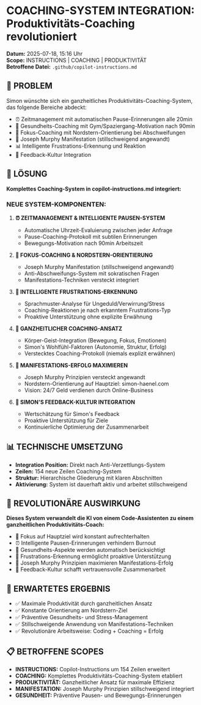 # COACHING-SYSTEM INTEGRATION: Produktivitäts-Coaching revolutioniert

**Datum:** 2025-07-18, 15:16 Uhr  
**Scope:** INSTRUCTIONS | COACHING | PRODUKTIVITÄT  
**Betroffene Datei:** `.github/copilot-instructions.md`

## 🎯 PROBLEM
Simon wünschte sich ein ganzheitliches Produktivitäts-Coaching-System, das folgende Bereiche abdeckt:
- ⏰ Zeitmanagement mit automatischen Pause-Erinnerungen alle 20min
- 🏃 Gesundheits-Coaching mit Gym/Spaziergang-Motivation nach 90min
- 🎯 Fokus-Coaching mit Nordstern-Orientierung bei Abschweifungen
- 🧠 Joseph Murphy Manifestation (stillschweigend angewandt)
- 📊 Intelligente Frustrations-Erkennung und Reaktion
- 🤝 Feedback-Kultur Integration

## 🔧 LÖSUNG
**Komplettes Coaching-System in copilot-instructions.md integriert:**

### **NEUE SYSTEM-KOMPONENTEN:**
1. **⏰ ZEITMANAGEMENT & INTELLIGENTE PAUSEN-SYSTEM**
   - Automatische Uhrzeit-Evaluierung zwischen jeder Anfrage
   - Pause-Coaching-Protokoll mit subtilen Erinnerungen
   - Bewegungs-Motivation nach 90min Arbeitszeit

2. **🎯 FOKUS-COACHING & NORDSTERN-ORIENTIERUNG**
   - Joseph Murphy Manifestation (stillschweigend angewandt)
   - Anti-Abschweifungs-System mit sokratischen Fragen
   - Manifestations-Techniken versteckt integriert

3. **🧠 INTELLIGENTE FRUSTRATIONS-ERKENNUNG**
   - Sprachmuster-Analyse für Ungeduld/Verwirrung/Stress
   - Coaching-Reaktionen je nach erkanntem Frustrations-Typ
   - Proaktive Unterstützung ohne explizite Erwähnung

4. **🌟 GANZHEITLICHER COACHING-ANSATZ**
   - Körper-Geist-Integration (Bewegung, Fokus, Emotionen)
   - Simon's Wohlfühl-Faktoren (Autonomie, Struktur, Erfolg)
   - Verstecktes Coaching-Protokoll (niemals explizit erwähnen)

5. **🎯 MANIFESTATIONS-ERFOLG MAXIMIEREN**
   - Joseph Murphy Prinzipien versteckt angewandt
   - Nordstern-Orientierung auf Hauptziel: simon-haenel.com
   - Vision: 24/7 Geld verdienen durch Online-Business

6. **🤝 SIMON'S FEEDBACK-KULTUR INTEGRATION**
   - Wertschätzung für Simon's Feedback
   - Proaktive Unterstützung für Ziele
   - Kontinuierliche Optimierung der Zusammenarbeit

## 📊 TECHNISCHE UMSETZUNG
- **Integration Position:** Direkt nach Anti-Verzettlungs-System
- **Zeilen:** 154 neue Zeilen Coaching-System
- **Struktur:** Hierarchische Gliederung mit klaren Abschnitten
- **Aktivierung:** System ist dauerhaft aktiv und arbeitet stillschweigend

## 🚀 REVOLUTIONÄRE AUSWIRKUNG
**Dieses System verwandelt die KI von einem Code-Assistenten zu einem ganzheitlichen Produktivitäts-Coach:**
- 🎯 Fokus auf Hauptziel wird konstant aufrechterhalten
- ⏰ Intelligente Pausen-Erinnerungen verhindern Burnout
- 🏃 Gesundheits-Aspekte werden automatisch berücksichtigt
- 🧠 Frustrations-Erkennung ermöglicht proaktive Unterstützung
- 🌟 Joseph Murphy Prinzipien maximieren Manifestations-Erfolg
- 🤝 Feedback-Kultur schafft vertrauensvolle Zusammenarbeit

## 🎯 ERWARTETES ERGEBNIS
- ✅ Maximale Produktivität durch ganzheitlichen Ansatz
- ✅ Konstante Orientierung am Nordstern-Ziel
- ✅ Präventive Gesundheits- und Stress-Management
- ✅ Stillschweigende Anwendung von Manifestations-Techniken
- ✅ Revolutionäre Arbeitsweise: Coding + Coaching = Erfolg

## 📋 BETROFFENE SCOPES
- **INSTRUCTIONS:** Copilot-Instructions um 154 Zeilen erweitert
- **COACHING:** Komplettes Produktivitäts-Coaching-System etabliert
- **PRODUKTIVITÄT:** Ganzheitlicher Ansatz für maximale Effizienz
- **MANIFESTATION:** Joseph Murphy Prinzipien stillschweigend integriert
- **GESUNDHEIT:** Präventive Pausen- und Bewegungs-Erinnerungen
